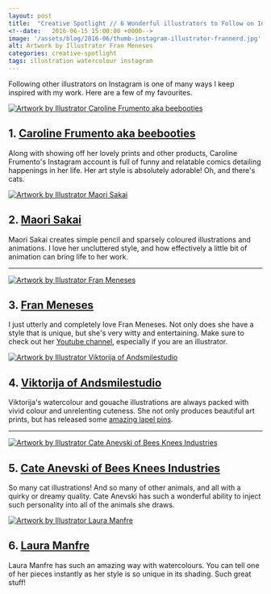 ```yaml
---
layout: post
title:  "Creative Spotlight // 6 Wonderful illustrators to Follow on Instagram"
<!--date:   2016-06-15 15:00:00 +0000-->
image: '/assets/blog/2016-06/thumb-instagram-illustrator-frannerd.jpg'
alt: Artwork by Illustrator Fran Meneses
categories: creative-spotlight
tags: illustration watercolour instagram
---
```


<p class="intro">Following other illustrators on Instagram is one of many ways I keep inspired with my work. Here are a few of my favourites.</p>

<div class="row">
	<div class="col-md-6">
		<a href="https://www.instagram.com/beebooties/" title="Instagram of Caroline Frumento aka beebooties"><img src="/assets/blog/2016-06/cs-instagram-illustrator-beebooties.jpg" alt="Artwork by Illustrator Caroline Frumento aka beebooties" title="Artwork by Illustrator Caroline Frumento aka beebooties"></a>
		<h2>1. <a href="https://www.instagram.com/beebooties/" title="Instagram of Illustrator Caroline Frumento aka beebooties">Caroline Frumento aka beebooties</a></h2>
		<p>Along with showing off her lovely prints and other products, Caroline Frumento's Instagram account is full of funny and relatable comics detailing happenings in her life. Her art style is absolutely adorable! Oh, and there's cats.</p>
	</div>
	<div class="col-md-6">
		<a href="https://www.instagram.com/maori_sakai_illustration/" title="Instagram of Illustrator Maori Sakai"><img src="/assets/blog/2016-06/cs-instagram-illustrator-maori_sakai.jpg" alt="Artwork by Illustrator Maori Sakai" title="Artwork by Illustrator Maori Sakai"></a>
		<h2>2. <a href="https://www.instagram.com/maori_sakai_illustration/" title="Instagram of Illustrator Maori Sakai">Maori Sakai</a></h2>
		<p>Maori Sakai creates simple pencil and sparsely coloured illustrations and animations. I love her uncluttered style, and how effectively a little bit of animation can bring life to her work.</p>
	</div>
</div>

* * *

<div class="row">
	<div class="col-md-6">
		<a href="https://www.instagram.com/frannerd/" title="Instagram of Illustrator Fran Meneses"><img src="/assets/blog/2016-06/cs-instagram-illustrator-frannerd.jpg" alt="Artwork by Illustrator Fran Meneses" title="Artwork by Illustrator Fran Meneses"></a>
		<h2>3. <a href="https://www.instagram.com/frannerd/" title="Instagram of Illustrator Fran Meneses">Fran Meneses</a></h2>
		<p>I just utterly and completely love Fran Meneses. Not only does she have a style that is unique, but she's very witty and entertaining. Make sure to check out her <a href="https://www.youtube.com/channel/UCJNH25X9d9Nc7h3Rd7cm7bw" title="Fran Meneses' Youtube Channel">Youtube channel</a>, especially if you are an illustrator.</p>
	</div>
	<div class="col-md-6">
		<a href="https://www.instagram.com/andsmilestudio/" title="Instagram of Illustrator Viktorija of Andsmilestudio"><img src="/assets/blog/2016-06/cs-instagram-illustrator-andsmilestudio.jpg" alt="Artwork by Illustrator Viktorija of Andsmilestudio" title="Artwork by Illustrator Viktorija of Andsmilestudio"></a>
		<h2>4. <a href="https://www.instagram.com/andsmilestudio/" title="Instagram of Illustrator Viktorija of Andsmilestudio">Viktorija of Andsmilestudio</a></h2>
		<p>Viktorija's watercolour and gouache illustrations are always packed with vivid colour and unrelenting cuteness. She not only produces beautiful art prints, but has released some <a href="http://shopandsmilestudio.com/collections/pins" title="Lapel pins by Andsmilestudio">amazing lapel pins</a>.</p>
	</div>
</div>

* * *

<div class="row">
	<div class="col-md-6">
		<a href="https://www.instagram.com/beeskneesindustries/" title="Instagram of Illustrator Cate Anevski of Bees Knees Industries"><img src="/assets/blog/2016-06/cs-instagram-illustrator-beeskneesindustries.jpg" alt="Artwork by Illustrator Cate Anevski of Bees Knees Industries" title="Artwork by Illustrator Cate Anevski of Bees Knees Industries"></a>
		<h2>5. <a href="https://www.instagram.com/beeskneesindustries/" title="Instagram of Illustrator Cate Anevski of Bees Knees Industries">Cate Anevski of Bees Knees Industries</a></h2>
		<p>So many cat illustrations! And so many of other animals, and all with a quirky or dreamy quality. Cate Anevski has such a wonderful ability to inject such personality into all of the animals she draws.</p>
	</div>
	<div class="col-md-6">
		<a href="https://www.instagram.com/laura_manfre/" title="Instagram of Illustrator Laura Manfre"><img src="/assets/blog/2016-06/cs-instagram-illustrator-laura-manfre.jpg" alt="Artwork by Illustrator Laura Manfre" title="Artwork by Illustrator Laura Manfre"></a>
		<h2>6. <a href="https://www.instagram.com/laura_manfre/" title="Instagram of Illustrator Laura Manfre">Laura Manfre</a></h2>
		<p>Laura Manfre has such an amazing way with watercolours. You can tell one of her pieces instantly as her style is so unique in its shading. Such great stuff!</p>
	</div>
</div>

<div style="display: none;">
	<img src="/assets/blog/2016-06/cs-instagram-illustrator" alt="POST TITILE" title="POST TITILE by @arosecast">
</div>